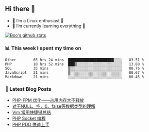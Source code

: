 ## Hi there 👋
* 🔭 I’m a Linux enthusiast 🐧️
* 🏃️ I’m currently learning everything 🏃️

[![Boo's github stats](https://github-readme-stats.vercel.app/api?username=0xAiKang)](https://github.com/anuraghazra/github-readme-stats)

<!-- [![Most Used Langs](https://github-readme-stats.vercel.app/api/top-langs/?username=0xAiKang)](https://github.com/anuraghazra/github-readme-stats) -->

### 📊 This week I spent my time on
<!--START_SECTION:waka-->
```text
Other        65 hrs 24 mins  █████████████████████░░░░   83.51 % 
PHP          10 hrs 52 mins  ███▒░░░░░░░░░░░░░░░░░░░░░   13.88 % 
SQL          35 mins         ▒░░░░░░░░░░░░░░░░░░░░░░░░   00.76 % 
JavaScript   31 mins         ▒░░░░░░░░░░░░░░░░░░░░░░░░   00.67 % 
Markdown     21 mins         ░░░░░░░░░░░░░░░░░░░░░░░░░   00.45 % 
```
<!--END_SECTION:waka-->

### 📕 Latest Blog Posts
<!-- BLOG-POST-LIST:START -->
- [PHP-FPM 优化——占用内存大不释放](https://www.0x2beace.com/php-fpm-optimization-takes-up-a-lot-of-memory-and-does-not-release/)
- [对于NULL、空、0、false等数据类型的理解](https://www.0x2beace.com/understanding-of-data-types-such-as-null-empty-0-false-etc/)
- [Vim 常用快捷键总结](https://www.0x2beace.com/summary-of-vim-commonly-used-shortcut-keys/)
- [PHP Socket 编程](https://www.0x2beace.com/php-socket-programming/)
- [PHP PDO 快速上手](https://www.0x2beace.com/php-pdo-quick-start/)
<!-- BLOG-POST-LIST:END -->

